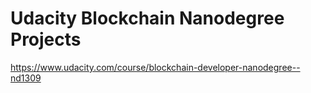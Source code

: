 # Udacity Blockchain Nanodegree Projects
https://www.udacity.com/course/blockchain-developer-nanodegree--nd1309
